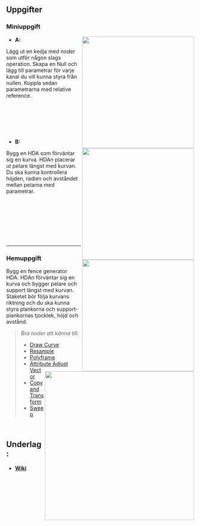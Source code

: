 ## Uppgifter


### Miniuppgift

<img src="https://github.com/user-attachments/assets/4ce6f99a-c0f8-4727-aaa3-f287bb80d131" align="right" width="300">

* **A:**

Lägg ut en kedja med noder som utför någon slags operation. Skapa en Null och lägg till parametrar för varje kanal du vill kunna styra från nullen. Koppla sedan parametrarna med relative reference.


&nbsp;

&nbsp;

&nbsp;

<img src="https://github.com/user-attachments/assets/f935cf7d-df66-489e-b519-6f76ffed4a3d" align="right" width="300">


* **B:**

Bygg en HDA som förväntar sig en kurva. HDAn placerar ut pelare längst med kurvan. Du ska kunna kontrollera höjden, radien och avståndet mellan pelarna med parametrar.

<img src="https://github.com/user-attachments/assets/cacc73e0-a6b0-4a5c-ae26-48e871831545" align="right" width="300">

&nbsp;

&nbsp;

&nbsp;

&nbsp;

___

### Hemuppgift

<img src="https://github.com/user-attachments/assets/2e8cabcb-9bca-47c0-a410-b881535d73cb" align="right" width="400">

Bygg en fence generator HDA. HDAn förväntar sig en kurva och bygger pelare och support längst med kurvan. Staketet bör följa kurvans riktning och du ska kunna styra plankorna och support-plankornas tjocklek, höjd och avstånd.

> *Bra noder att känna till:*
> * [Draw Curve](https://www.sidefx.com/docs/houdini/nodes/sop/drawcurve.html)
> * [Resample](https://www.sidefx.com/docs/houdini/nodes/sop/resample.html)
> * [Polyframe](https://www.sidefx.com/docs/houdini/nodes/sop/polyframe.html)
> * [Attribute Adjust Vector](https://www.sidefx.com/docs/houdini/nodes/sop/attribadjustvector.html)
> * [Copy and Transform](https://www.sidefx.com/docs/houdini/nodes/sop/copyxform.html)
> * [Sweep](https://www.sidefx.com/docs/houdini/nodes/sop/copyxform.html)


&nbsp;

## Underlag:
- [**Wiki**](https://github.com/Studio-Konkret/Technical-Direction/wiki/HDA-(Houdini-Digital-Asset))
